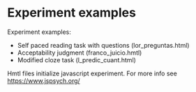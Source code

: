 # Experiment examples

Experiment examples:

  - Self paced reading task with questions (lor_preguntas.html) 
  - Acceptability judgment (franco_juicio.hmtl) 
  - Modified cloze task (l_predic_cuant.html)   

Hmtl files initialize javascript experiment. For more info see https://www.jspsych.org/
